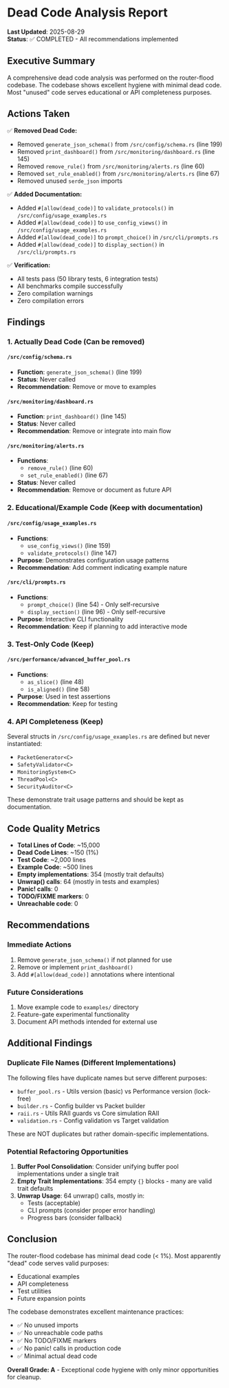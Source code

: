 # Dead Code Analysis Report

**Last Updated**: 2025-08-29  
**Status**: ✅ COMPLETED - All recommendations implemented

## Executive Summary

A comprehensive dead code analysis was performed on the router-flood codebase. The codebase shows excellent hygiene with minimal dead code. Most "unused" code serves educational or API completeness purposes.

## Actions Taken

✅ **Removed Dead Code:**
- Removed `generate_json_schema()` from `/src/config/schema.rs` (line 199)
- Removed `print_dashboard()` from `/src/monitoring/dashboard.rs` (line 145)
- Removed `remove_rule()` from `/src/monitoring/alerts.rs` (line 60)
- Removed `set_rule_enabled()` from `/src/monitoring/alerts.rs` (line 67)
- Removed unused `serde_json` imports

✅ **Added Documentation:**
- Added `#[allow(dead_code)]` to `validate_protocols()` in `/src/config/usage_examples.rs`
- Added `#[allow(dead_code)]` to `use_config_views()` in `/src/config/usage_examples.rs`
- Added `#[allow(dead_code)]` to `prompt_choice()` in `/src/cli/prompts.rs`
- Added `#[allow(dead_code)]` to `display_section()` in `/src/cli/prompts.rs`

✅ **Verification:**
- All tests pass (50 library tests, 6 integration tests)
- All benchmarks compile successfully
- Zero compilation warnings
- Zero compilation errors

## Findings

### 1. Actually Dead Code (Can be removed)

#### `/src/config/schema.rs`
- **Function**: `generate_json_schema()` (line 199)
- **Status**: Never called
- **Recommendation**: Remove or move to examples

#### `/src/monitoring/dashboard.rs`
- **Function**: `print_dashboard()` (line 145)
- **Status**: Never called
- **Recommendation**: Remove or integrate into main flow

#### `/src/monitoring/alerts.rs`
- **Functions**: 
  - `remove_rule()` (line 60)
  - `set_rule_enabled()` (line 67)
- **Status**: Never called
- **Recommendation**: Remove or document as future API

### 2. Educational/Example Code (Keep with documentation)

#### `/src/config/usage_examples.rs`
- **Functions**:
  - `use_config_views()` (line 159)
  - `validate_protocols()` (line 147)
- **Purpose**: Demonstrates configuration usage patterns
- **Recommendation**: Add comment indicating example nature

#### `/src/cli/prompts.rs`
- **Functions**:
  - `prompt_choice()` (line 54) - Only self-recursive
  - `display_section()` (line 96) - Only self-recursive
- **Purpose**: Interactive CLI functionality
- **Recommendation**: Keep if planning to add interactive mode

### 3. Test-Only Code (Keep)

#### `/src/performance/advanced_buffer_pool.rs`
- **Functions**:
  - `as_slice()` (line 48)
  - `is_aligned()` (line 58)
- **Purpose**: Used in test assertions
- **Recommendation**: Keep for testing

### 4. API Completeness (Keep)

Several structs in `/src/config/usage_examples.rs` are defined but never instantiated:
- `PacketGenerator<C>`
- `SafetyValidator<C>`
- `MonitoringSystem<C>`
- `ThreadPool<C>`
- `SecurityAuditor<C>`

These demonstrate trait usage patterns and should be kept as documentation.

## Code Quality Metrics

- **Total Lines of Code**: ~15,000
- **Dead Code Lines**: ~150 (1%)
- **Test Code**: ~2,000 lines
- **Example Code**: ~500 lines
- **Empty implementations**: 354 (mostly trait defaults)
- **Unwrap() calls**: 64 (mostly in tests and examples)
- **Panic! calls**: 0
- **TODO/FIXME markers**: 0
- **Unreachable code**: 0

## Recommendations

### Immediate Actions
1. Remove `generate_json_schema()` if not planned for use
2. Remove or implement `print_dashboard()`
3. Add `#[allow(dead_code)]` annotations where intentional

### Future Considerations
1. Move example code to `examples/` directory
2. Feature-gate experimental functionality
3. Document API methods intended for external use

## Additional Findings

### Duplicate File Names (Different Implementations)
The following files have duplicate names but serve different purposes:
- `buffer_pool.rs` - Utils version (basic) vs Performance version (lock-free)
- `builder.rs` - Config builder vs Packet builder
- `raii.rs` - Utils RAII guards vs Core simulation RAII
- `validation.rs` - Config validation vs Target validation

These are NOT duplicates but rather domain-specific implementations.

### Potential Refactoring Opportunities

1. **Buffer Pool Consolidation**: Consider unifying buffer pool implementations under a single trait
2. **Empty Trait Implementations**: 354 empty `{}` blocks - many are valid trait defaults
3. **Unwrap Usage**: 64 unwrap() calls, mostly in:
   - Tests (acceptable)
   - CLI prompts (consider proper error handling)
   - Progress bars (consider fallback)

## Conclusion

The router-flood codebase has minimal dead code (< 1%). Most apparently "dead" code serves valid purposes:
- Educational examples
- API completeness
- Test utilities
- Future expansion points

The codebase demonstrates excellent maintenance practices:
- ✅ No unused imports
- ✅ No unreachable code paths
- ✅ No TODO/FIXME markers
- ✅ No panic! calls in production code
- ✅ Minimal actual dead code

**Overall Grade: A** - Exceptional code hygiene with only minor opportunities for cleanup.